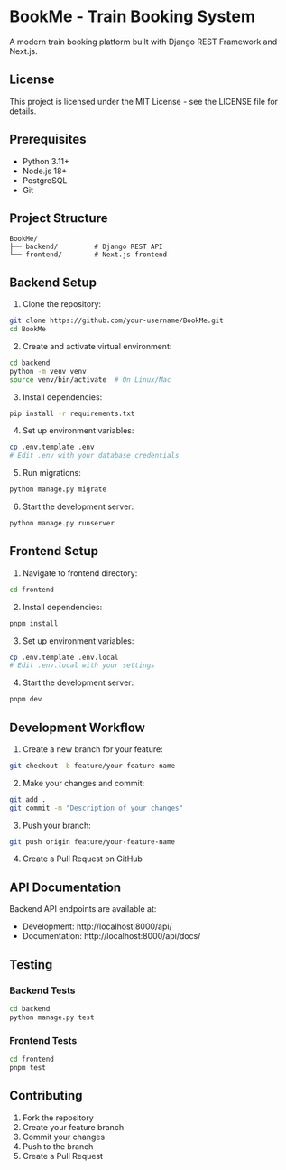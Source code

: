 # BookMe - Train Booking System

A modern train booking platform built with Django REST Framework and Next.js.

## License

This project is licensed under the MIT License - see the LICENSE file for details.

## Prerequisites

- Python 3.11+
- Node.js 18+
- PostgreSQL
- Git

## Project Structure

```
BookMe/
├── backend/         # Django REST API
└── frontend/        # Next.js frontend
```

## Backend Setup

1. Clone the repository:

```bash
git clone https://github.com/your-username/BookMe.git
cd BookMe
```

2. Create and activate virtual environment:

```bash
cd backend
python -m venv venv
source venv/bin/activate  # On Linux/Mac
```

3. Install dependencies:

```bash
pip install -r requirements.txt
```

4. Set up environment variables:

```bash
cp .env.template .env
# Edit .env with your database credentials
```

5. Run migrations:

```bash
python manage.py migrate
```

6. Start the development server:

```bash
python manage.py runserver
```

## Frontend Setup

1. Navigate to frontend directory:

```bash
cd frontend
```

2. Install dependencies:

```bash
pnpm install
```

3. Set up environment variables:

```bash
cp .env.template .env.local
# Edit .env.local with your settings
```

4. Start the development server:

```bash
pnpm dev
```

## Development Workflow

1. Create a new branch for your feature:

```bash
git checkout -b feature/your-feature-name
```

2. Make your changes and commit:

```bash
git add .
git commit -m "Description of your changes"
```

3. Push your branch:

```bash
git push origin feature/your-feature-name
```

4. Create a Pull Request on GitHub

## API Documentation

Backend API endpoints are available at:

- Development: http://localhost:8000/api/
- Documentation: http://localhost:8000/api/docs/

## Testing

### Backend Tests

```bash
cd backend
python manage.py test
```

### Frontend Tests

```bash
cd frontend
pnpm test
```

## Contributing

1. Fork the repository
2. Create your feature branch
3. Commit your changes
4. Push to the branch
5. Create a Pull Request


